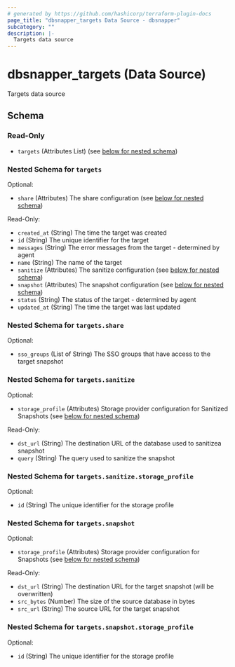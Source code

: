 ```yaml
---
# generated by https://github.com/hashicorp/terraform-plugin-docs
page_title: "dbsnapper_targets Data Source - dbsnapper"
subcategory: ""
description: |-
  Targets data source
---
```


# dbsnapper_targets (Data Source)

Targets data source



<!-- schema generated by tfplugindocs -->
## Schema

### Read-Only

- `targets` (Attributes List) (see [below for nested schema](#nestedatt--targets))

<a id="nestedatt--targets"></a>
### Nested Schema for `targets`

Optional:

- `share` (Attributes) The share configuration (see [below for nested schema](#nestedatt--targets--share))

Read-Only:

- `created_at` (String) The time the target was created
- `id` (String) The unique identifier for the target
- `messages` (String) The error messages from the target - determined by agent
- `name` (String) The name of the target
- `sanitize` (Attributes) The sanitize configuration (see [below for nested schema](#nestedatt--targets--sanitize))
- `snapshot` (Attributes) The snapshot configuration (see [below for nested schema](#nestedatt--targets--snapshot))
- `status` (String) The status of the target - determined by agent
- `updated_at` (String) The time the target was last updated

<a id="nestedatt--targets--share"></a>
### Nested Schema for `targets.share`

Optional:

- `sso_groups` (List of String) The SSO groups that have access to the target snapshot


<a id="nestedatt--targets--sanitize"></a>
### Nested Schema for `targets.sanitize`

Optional:

- `storage_profile` (Attributes) Storage provider configuration for Sanitized Snapshots (see [below for nested schema](#nestedatt--targets--sanitize--storage_profile))

Read-Only:

- `dst_url` (String) The destination URL of the database used to sanitizea snapshot
- `query` (String) The query used to sanitize the snapshot

<a id="nestedatt--targets--sanitize--storage_profile"></a>
### Nested Schema for `targets.sanitize.storage_profile`

Optional:

- `id` (String) The unique identifier for the storage profile



<a id="nestedatt--targets--snapshot"></a>
### Nested Schema for `targets.snapshot`

Optional:

- `storage_profile` (Attributes) Storage provider configuration for Snapshots (see [below for nested schema](#nestedatt--targets--snapshot--storage_profile))

Read-Only:

- `dst_url` (String) The destination URL for the target snapshot (will be overwritten)
- `src_bytes` (Number) The size of the source database in bytes
- `src_url` (String) The source URL for the target snapshot

<a id="nestedatt--targets--snapshot--storage_profile"></a>
### Nested Schema for `targets.snapshot.storage_profile`

Optional:

- `id` (String) The unique identifier for the storage profile

